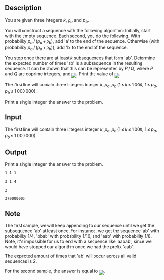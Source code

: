 ## Description

<div><p>You are given three integers <span class="tex-span"><i>k</i></span>, <span class="tex-span"><i>p</i><sub class="lower-index"><i>a</i></sub></span> and <span class="tex-span"><i>p</i><sub class="lower-index"><i>b</i></sub></span>.</p><p>You will construct a sequence with the following algorithm: Initially, start with the empty sequence. Each second, you do the following. With probability <span class="tex-span"><i>p</i><sub class="lower-index"><i>a</i></sub> / (<i>p</i><sub class="lower-index"><i>a</i></sub> + <i>p</i><sub class="lower-index"><i>b</i></sub>)</span>, add '<span class="tex-font-style-tt">a</span>' to the end of the sequence. Otherwise (with probability <span class="tex-span"><i>p</i><sub class="lower-index"><i>b</i></sub> / (<i>p</i><sub class="lower-index"><i>a</i></sub> + <i>p</i><sub class="lower-index"><i>b</i></sub>)</span>), add '<span class="tex-font-style-tt">b</span>' to the end of the sequence.</p><p>You stop once there are at least <span class="tex-span"><i>k</i></span> subsequences that form '<span class="tex-font-style-tt">ab</span>'. Determine the expected number of times '<span class="tex-font-style-tt">ab</span>' is a subsequence in the resulting sequence. It can be shown that this can be represented by <span class="tex-span"><i>P</i> / <i>Q</i></span>, where <span class="tex-span"><i>P</i></span> and <span class="tex-span"><i>Q</i></span> are coprime integers, and <img align="middle" class="tex-formula" src="file://iwGKmLDK.png" style="max-width: 100.0%;max-height: 100.0%;">. Print the value of <img align="middle" class="tex-formula" src="file://PTP6Dnng.png" style="max-width: 100.0%;max-height: 100.0%;">.</p></div><div class="input-specification"><p>The first line will contain three integers integer <span class="tex-span"><i>k</i>, <i>p</i><sub class="lower-index"><i>a</i></sub>, <i>p</i><sub class="lower-index"><i>b</i></sub></span> (<span class="tex-span">1 ≤ <i>k</i> ≤ 1 000</span>, <span class="tex-span">1 ≤ <i>p</i><sub class="lower-index"><i>a</i></sub>, <i>p</i><sub class="lower-index"><i>b</i></sub> ≤ 1 000 000</span>).</p></div><div class="output-specification"><p>Print a single integer, the answer to the problem.</p></div>

## Input

<p>The first line will contain three integers integer <span class="tex-span"><i>k</i>, <i>p</i><sub class="lower-index"><i>a</i></sub>, <i>p</i><sub class="lower-index"><i>b</i></sub></span> (<span class="tex-span">1 ≤ <i>k</i> ≤ 1 000</span>, <span class="tex-span">1 ≤ <i>p</i><sub class="lower-index"><i>a</i></sub>, <i>p</i><sub class="lower-index"><i>b</i></sub> ≤ 1 000 000</span>).</p>

## Output

<p>Print a single integer, the answer to the problem.</p>





```input1
1 1 1

```




```input2
3 1 4

```




```output1
2

```




```output2
370000006

```



## Note

<p>The first sample, we will keep appending to our sequence until we get the subsequence '<span class="tex-font-style-tt">ab</span>' at least once. For instance, we get the sequence '<span class="tex-font-style-tt">ab</span>' with probability 1/4, '<span class="tex-font-style-tt">bbab</span>' with probability 1/16, and '<span class="tex-font-style-tt">aab</span>' with probability 1/8. Note, it's impossible for us to end with a sequence like '<span class="tex-font-style-tt">aabab</span>', since we would have stopped our algorithm once we had the prefix '<span class="tex-font-style-tt">aab</span>'. </p><p>The expected amount of times that '<span class="tex-font-style-tt">ab</span>' will occur across all valid sequences is 2. </p><p>For the second sample, the answer is equal to <img align="middle" class="tex-formula" src="file://aNXJ9MkN.png" style="max-width: 100.0%;max-height: 100.0%;">.</p>
